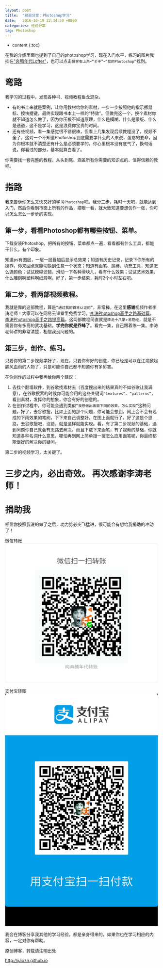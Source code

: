 ```yaml
---
layout: post
title:  "经验分享：Photoshop学习"
date:   2016-10-19 22:34:50 +0800 
categories: 经验分享
tag: Photoshop
---
```


* content
{:toc}



在我的介绍里面也提到了自己的photoshop学习，现在入门水平，练习的图片我挂在["奔腾年代Lofter"](http://myladyjava.lofter.com/)，也可以点击`博客右上角`-`“关于”`-`“我的Photoshop”`找到。

弯路
==========

我学习的过程中，发现各种书、视频教程鱼龙混杂。

- 有的书上来就是案例，让你用教材给你的素材，一步一步按照他的指示挪鼠标、按快捷键，最终实现跟书本上一样的“特效”。但做完这一个，换个素材你就不知道怎么做了，因为你压根不知道原理，什么是模糊、什么是蒙版、什么是通道，这不是学习，这是浪费你宝贵的时间。
- 还有些视频，看一集感觉很不错很棒，但看上几集发现后续教程没了，视频不全了，这对一个不知道Photoshop到底需要学什么的人来说，蛋疼的要命，因为你根本就不清楚还有什么是必须要学的，你心里根本没有底气了，换句话说，你看过的部分，基本就算白看了。

你需要找一套完整的教程、从头到尾、涵盖所有你需要的知识点的、值得信赖的教程。

指路
==========

我来告诉你怎么又快又好的学习`Photoshop`吧。我分三步，耗时一天吧，就能达到入门，然后你看到市面上所有的作品，搭眼一看，就大致知道要想仿作一张，你可以怎么怎么一步步的实现。

第一步，看看Photoshop都有哪些按钮、菜单。
----------

下载安装Photoshop，把所有的按钮、菜单都点一遍，看看都有什么工具，都能干什么，有个印象。

知道ps有图层，一层一层叠加后显示总效果；知道有历史记录，记录下你所有的操作，你来回点就能切换到任意一个状态；知道有画笔、魔棒、填充工具，知道怎么选颜色；试试模糊滤镜，滑动一下各种滑块儿，看有什么效果；试试艺术效果，什么雕刻啊塑料啊纸屑啊。好了，第一步结束，耗时2个小时左右吧。

第二步，看两部视频教程。
----------

我就是靠的这部教程，算是`“通过我的首肯认证的”`，非常棒，在这里**感谢**视频作者李涛老师！大家可以在网易云课堂里免费学习，[李涛Photoshop高手之路基础篇](http://study.163.com/course/courseMain.htm?courseId=203001)，[李涛Photoshop高手之路提高篇](http://study.163.com/course/courseMain.htm?courseId=197001)。这两部教程简直就是`降龙十八掌`+`易筋经`，就是不需要你有多高的武功基础，**学完你就是乔峰了**。看完一集，自己跟着练一集。李涛老师讲的非常清楚，相信我没问题的。

第三步，创作、练习。
----------

只要你的第二步视频学好了，现在，只要你有好的创意，你已经是可以在江湖掀起腥风血雨的人物了，只是可能你自己都不知道你有多厉害。

在你创作的过程中我再给你两个建议：


1. 去找个翻墙软件，到谷歌找素材去（百度搜出来的结果真的不如谷歌让我满意），在谷歌搜索的时候你可能会用的这些关键词`“textures”`、`“patterns”`，看到素材，发挥你的想象，你会有好的创意的。
2. 在创作过程中，你可能会遇到类似`“我想做出画面下雨的效果，怎么实现”`这种问题，好了，去谷歌搜，比如上面的那个问题，你可能会想到，网上会不会有现成的下雨效果的笔刷，下下来自己调整好，在图上画就行了。好了这是个思路，去谷歌搜吧，没错，就是这样就能实现。看，有了第二步视频的基础，遇到问题你自己就会有思路去解决，而且下载下来画笔，有了视频的基础，你就知道各种名词什么意思，哪怕再到网上简单搜一搜怎么应用画笔呢，你最终都能很好的解决你的疑问。

第二步的视频学习，太关键了。

三步之内，必出奇效。
再次感谢李涛老师！
===========


捐助我
===========
相信你按照我说的做了之后，功力势必突飞猛进，很可能会有想给我捐助的冲动了！

微信转账
![微信转账](../styles/images/weixin.png)

支付宝转账
![微信转账](../styles/images/zhifubao.jpg)



我会在博客分享我其他的学习经验，都是亲身得来的，如果你也在学习相应的内容，一定对你有帮助。

原创博客，转载请注明出处

http://jiaozn.github.io